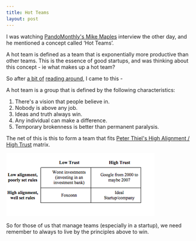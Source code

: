 ```yaml
---
title: Hot Teams
layout: post
---
```


I was watching [PandoMonthly's Mike Maples](https://www.youtube.com/watch?v=9JOibQNHyF0) interview the other day, and he mentioned a concept called ‘Hot Teams’. 

A hot team is defined as a team that is exponentially more productive than other teams. This is the essence of good startups, and was thinking about this concept - ie what makes up a hot team?

So after [a bit of](http://www.designthinkingblog.com/http:/www.designthinkingblog.com/tom-kelley-on-ideo-and-effective-innovation/#sthash.J3cmukih.dpuf) [reading around](http://www.basadur.com/insightsresearch/OurThoughtsonCreativityandInnovation/HowDoYouCreateaHotTeam/tabid/115/Default.aspx), I came to this -

A hot team is a group that is defined by the following characteristics:
1. There's a vision that people believe in.
2. Nobody is above any job. 
3. Ideas and truth always win. 
4. Any individual can make a difference. 
5. Temporary brokenness is better than permanent paralysis.

The net of this is this to form a team that fits [Peter Thiel's High Alignment / High Trust](http://25iq.com/2014/07/13/a-dozen-things-ive-learned-from-peter-thiel/) matrix. 

![img](/images/hotteamsmatrix.png)

So for those of us that manage teams (especially in a startup), we need remember to always to live by the principles above to win.
